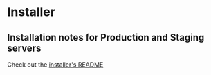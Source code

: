 # Installer

## Installation notes for Production and Staging servers

Check out the [installer's README](https://github.com/consul/installer)
